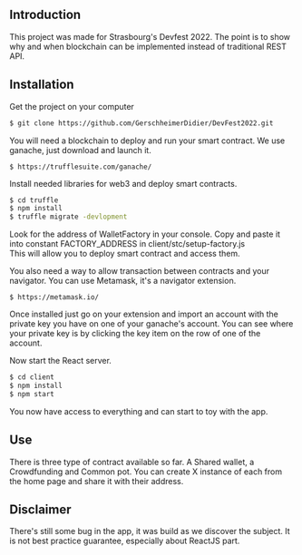 ## Introduction

This project was made for Strasbourg's Devfest 2022. The point is to show why and when blockchain
can be implemented instead of traditional REST API.

## Installation

Get the project on your computer
```sh
$ git clone https://github.com/GerschheimerDidier/DevFest2022.git
```
You will need a blockchain to deploy and run your smart contract.
We use ganache, just download and launch it.
```shell
$ https://trufflesuite.com/ganache/
```
Install needed libraries for web3 and deploy smart contracts.
```sh
$ cd truffle
$ npm install
$ truffle migrate -devlopment
```
Look for the address of WalletFactory in your console. Copy and paste it into constant FACTORY_ADDRESS in client/stc/setup-factory.js  
This will allow you to deploy smart contract and access them.

You also need a way to allow transaction between contracts and your navigator. You can use Metamask, it's a navigator extension.
```shell
$ https://metamask.io/
```
Once installed just go on your extension and import an account with the private key you have on one of your ganache's account.
You can see where your private key is by clicking the key item on the row of one of the account.

Now start the React server.
```sh
$ cd client
$ npm install
$ npm start
```
You now have access to everything and can start to toy with the app.

## Use

There is three type of contract available so far. A Shared wallet, a Crowdfunding and Common pot.
You can create X instance of each from the home page and share it with their address.

## Disclaimer

There's still some bug in the app, it was build as we discover the subject. It is not best practice guarantee, especially about ReactJS part.



